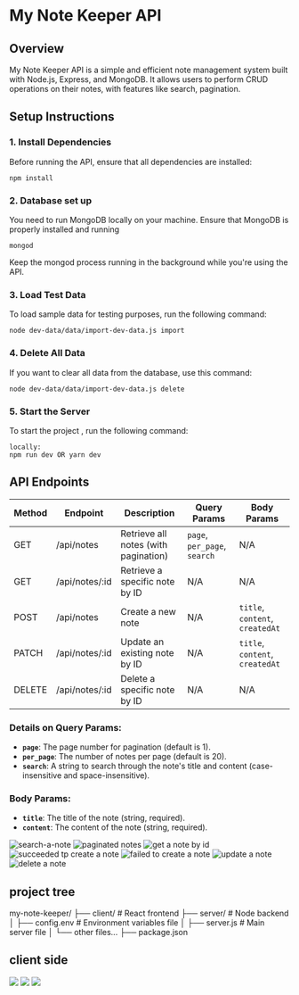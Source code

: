 # My Note Keeper API

## Overview

My Note Keeper API is a simple and efficient note management system built with Node.js, Express, and MongoDB. It allows users to perform CRUD operations on their notes, with features like search, pagination.
## Setup Instructions
### 1. Install Dependencies
Before running the API, ensure that all dependencies are installed:
```
npm install
```
### 2. Database set up
You need to run MongoDB locally on your machine. Ensure that MongoDB is properly installed and running
```
mongod
```
Keep the mongod process running in the background while you're using the API.
### 3. Load Test Data
To load sample data for testing purposes, run the following command:
```
node dev-data/data/import-dev-data.js import
```
### 4. Delete All Data

If you want to clear all data from the database, use this command:
```
node dev-data/data/import-dev-data.js delete
```

### 5. Start the Server
To start the project , run the following command:
```
locally: 
npm run dev OR yarn dev
```

## API Endpoints
| Method | Endpoint       | Description                           | Query Params      | Body Params                   |
|--------|----------------|---------------------------------------|------------------|-------------------------------|
| GET    | /api/notes      | Retrieve all notes (with pagination)  | `page`, `per_page`, `search` | N/A                           |
| GET    | /api/notes/:id  | Retrieve a specific note by ID        | N/A              | N/A                           |
| POST   | /api/notes      | Create a new note                     | N/A              | `title`, `content`, `createdAt`    |
| PATCH  | /api/notes/:id  | Update an existing note by ID         | N/A              | `title`, `content`, `createdAt`    |
| DELETE | /api/notes/:id  | Delete a specific note by ID          | N/A              | N/A                           |
### Details on Query Params:
- **`page`**: The page number for pagination (default is 1).
- **`per_page`**: The number of notes per page (default is 20).
- **`search`**: A string to search through the note's title and content (case-insensitive and space-insensitive).
### Body Params:
- **`title`**: The title of the note (string, required).
- **`content`**: The content of the note (string, required).

<img src="./test-images/search.jpg" alt="search-a-note"/>
<img src="./test-images/pagination.jpg" alt="paginated notes"/>
<img src="./test-images/getById.jpg" alt="get a note by id"/>
<img src="./test-images/success-post.jpg" alt="succeeded tp create a note"/>
<img src="./test-images/fail-post.jpg" alt="failed to create a note"/>
<img src="./test-images/patch.jpg" alt="update a note"/>
<img src="./test-images/delete.jpg" alt="delete a note"/>

## project tree
my-note-keeper/
├── client/              # React frontend
├── server/              # Node backend
│   ├── config.env       # Environment variables file
│   ├── server.js        # Main server file
│   └── other files...
├── package.json  

## client side
<img src="./test-images/client1.png"/>
<img src="./test-images/client2.jpg"/>
<img src="./test-images/client3.jpg"/>
